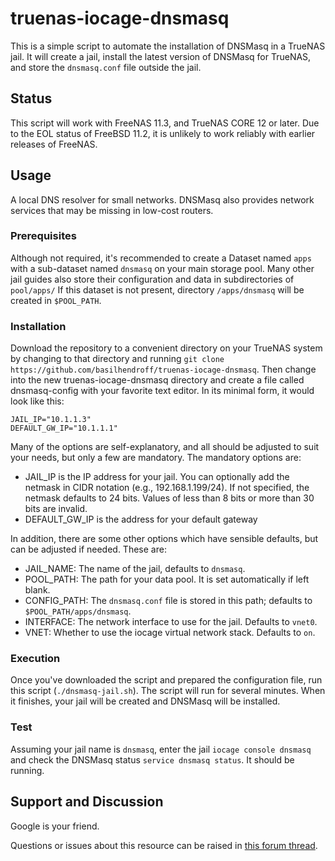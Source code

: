 # truenas-iocage-dnsmasq

This is a simple script to automate the installation of DNSMasq in a TrueNAS jail. It will create a jail, install the latest version of DNSMasq for TrueNAS, and store the `dnsmasq.conf` file outside the jail.  

## Status
This script will work with FreeNAS 11.3, and TrueNAS CORE 12 or later. Due to the EOL status of FreeBSD 11.2, it is unlikely to work reliably with earlier releases of FreeNAS.

## Usage
A local DNS resolver for small networks. DNSMasq also provides network services that may be missing in low-cost routers. 

### Prerequisites

Although not required, it's recommended to create a Dataset named `apps` with a sub-dataset named `dnsmasq` on your main storage pool.  Many other jail guides also store their configuration and data in subdirectories of `pool/apps/` If this dataset is not present, directory `/apps/dnsmasq` will be created in `$POOL_PATH`.

### Installation

Download the repository to a convenient directory on your TrueNAS system by changing to that directory and running `git clone https://github.com/basilhendroff/truenas-iocage-dnsmasq`. Then change into the new truenas-iocage-dnsmasq directory and create a file called dnsmasq-config with your favorite text editor. In its minimal form, it would look like this:

```
JAIL_IP="10.1.1.3"
DEFAULT_GW_IP="10.1.1.1"
```

Many of the options are self-explanatory, and all should be adjusted to suit your needs, but only a few are mandatory. The mandatory options are:

- JAIL_IP is the IP address for your jail. You can optionally add the netmask in CIDR notation (e.g., 192.168.1.199/24). If not specified, the netmask defaults to 24 bits. Values of less than 8 bits or more than 30 bits are invalid.
- DEFAULT_GW_IP is the address for your default gateway

In addition, there are some other options which have sensible defaults, but can be adjusted if needed. These are:

- JAIL_NAME: The name of the jail, defaults to `dnsmasq`.
- POOL_PATH: The path for your data pool. It is set automatically if left blank.
- CONFIG_PATH: The `dnsmasq.conf` file is stored in this path; defaults to `$POOL_PATH/apps/dnsmasq`.
- INTERFACE: The network interface to use for the jail. Defaults to `vnet0`.
- VNET: Whether to use the iocage virtual network stack. Defaults to `on`.

### Execution

Once you've downloaded the script and prepared the configuration file, run this script (`./dnsmasq-jail.sh`). The script will run for several minutes. When it finishes, your jail will be created and DNSMasq will be installed.

### Test

Assuming your jail name is `dnsmasq`, enter the jail `iocage console dnsmasq` and check the DNSMasq status `service dnsmasq status`. It should be running.

## Support and Discussion

Google is your friend.

Questions or issues about this resource can be raised in [this forum thread](https://www.ixsystems.com/community/threads/scripted-tautulli-installation.87434/).  
